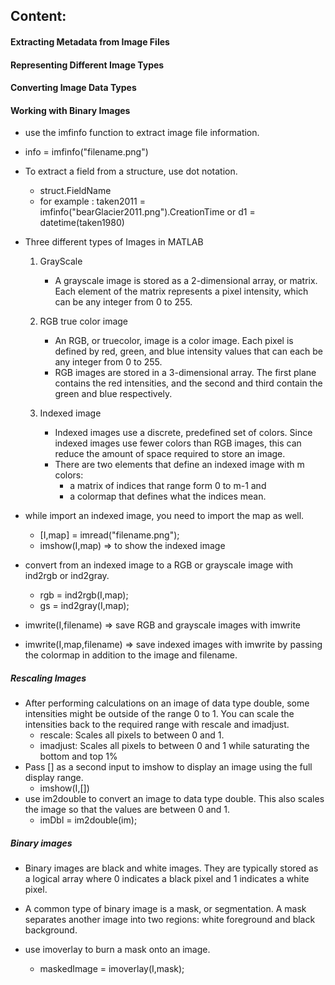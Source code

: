 ## Content:
#### Extracting Metadata from Image Files
#### Representing Different Image Types
#### Converting Image Data Types
#### Working with Binary Images

-  use the imfinfo function to extract image file information.
  - info = imfinfo("filename.png")
- To extract a field from a structure, use dot notation.
  - struct.FieldName
  - for example : taken2011 = imfinfo("bearGlacier2011.png").CreationTime or d1 = datetime(taken1980)
 - Three different types of Images in MATLAB
   1. GrayScale
      - A grayscale image is stored as a 2-dimensional array, or matrix. Each element of the matrix represents a pixel intensity, which can be any integer from 0 to 255.
   2. RGB true color image
      - An RGB, or truecolor, image is a color image. Each pixel is defined by red, green, and blue intensity values that can each be any integer from 0 to 255.
      - RGB images are stored in a 3-dimensional array. The first plane contains the red intensities, and the second and third contain the green and blue respectively. 

   5. Indexed image
      - Indexed images use a discrete, predefined set of colors. Since indexed images use fewer colors than RGB images, this can reduce the amount of space required to store an image.
      - There are two elements that define an indexed image with m colors:
        - a matrix of indices that range form 0 to m-1 and
        - a colormap that defines what the indices mean.


- while import an indexed image, you need to import the map as well.
  -  [I,map] = imread("filename.png");
  -  imshow(I,map) => to show the indexed image

- convert from an indexed image to a RGB or grayscale image with ind2rgb or  ind2gray.
  - rgb = ind2rgb(I,map);
  - gs = ind2gray(I,map);

- imwrite(I,filename) => save RGB and grayscale images with imwrite
- imwrite(I,map,filename) => save indexed images with imwrite by passing the colormap in addition to the image and filename.


##### Rescaling Images
- After performing calculations on an image of data type double, some intensities might be outside of the range 0 to 1. You can scale the intensities back to the required range with rescale and imadjust.
  - rescale: Scales all pixels to between 0 and 1.
  - imadjust: Scales all pixels to between 0 and 1 while saturating the bottom and top 1%
- Pass [] as a second input to imshow to display an image using the full display range.
  - imshow(I,[])
- use im2double to convert an image to data type double. This also scales the image so that the values are between 0 and 1.
  - imDbl = im2double(im);


##### Binary images 
- Binary images are black and white images. They are typically stored as a logical array where 0 indicates a black pixel and 1 indicates a white pixel.
- A common type of binary image is a mask, or segmentation. A mask separates another image into two regions: white foreground and black background.


- use imoverlay to burn a mask onto an image.
  - maskedImage = imoverlay(I,mask);









